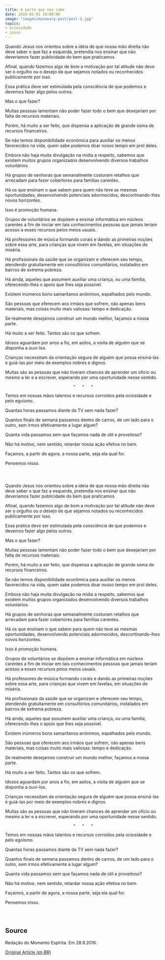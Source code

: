 ```yaml
---
title: A parte que nos cabe
date: 2019-02-01 19:00:00
image: "images/masonary-post/post-2.jpg"
topics: 
- ociosidade
- jesus
---
```


Quando Jesus nos orientou sobre a ideia de que nossa mão direita não deve saber
o que faz a esquerda, pretendia nos ensinar que não deveríamos fazer
publicidade do bem que praticamos.

Afinal, quando fazemos algo de bom a motivação por tal atitude não deve ser o
orgulho ou o desejo de que sejamos notados ou reconhecidos publicamente por
isso.

Essa prática deve ser estimulada pela consciência de que podemos e devemos
fazer algo pelos outros.

Mas o que fazer?

Muitas pessoas lamentam não poder fazer todo o bem que desejariam por falta de
recursos materiais.

Porém, há muito a ser feito, que dispensa a aplicação de grande soma de
recursos financeiros.

Se não temos disponibilidade econômica para auxiliar os menos favorecidos na
vida, quem sabe podemos doar nosso tempo em prol deles.

Embora não haja muita divulgação na mídia a respeito, sabemos que existem
muitos grupos organizados desenvolvendo diversos trabalhos voluntários.

Há grupos de senhoras que semanalmente costuram retalhos que arrecadam para
fazer cobertores para famílias carentes.

Há os que ensinam o que sabem para quem não teve as mesmas oportunidades,
desenvolvendo potenciais adormecidos, descortinando-lhes novos horizontes.

Isso é promoção humana.

Grupos de voluntários se dispõem a ensinar informática em núcleos carentes a
fim de iniciar em tais conhecimentos pessoas que jamais teriam acesso a esses
recursos pelos meios usuais.

Há professores de música formando corais e dando as primeiras noções sobre essa
arte, para crianças que vivem em favelas, em situações de miséria.

Há profissionais da saúde que se organizam e oferecem seu tempo, atendendo
gratuitamente em consultórios comunitários, instalados em bairros de extrema
pobreza.

Há ainda, aqueles que assumem auxiliar uma criança, ou uma família,
oferecendo-lhes o apoio que lhes seja possível.

Existem inúmeros bons samaritanos anônimos, espalhados pelo mundo.

São pessoas que oferecem aos irmãos que sofrem, não apenas bens materiais, mas
coisas muito mais valiosas: tempo e dedicação.

Se realmente desejamos construir um mundo melhor, façamos a nossa parte.

Há muito a ser feito. Tantos são os que sofrem.

Idosos aguardam por anos a fio, em asilos, a visita de alguém que se disponha a
ouvi-los.

Crianças necessitam da orientação segura de alguém que possa ensiná-las e
guiá-las por meio de exemplos nobres e dignos.

Muitas são as pessoas que não tiveram chances de aprender um ofício ou mesmo a
ler e a escrever, esperando por uma oportunidade nesse sentido.

                                   *   *   *

Temos em nossas mãos talentos e recursos corroídos pela ociosidade e pelo
egoísmo.

Quantas horas passamos diante da TV sem nada fazer?

Quantos finais de semana passamos dentro de carros, de um lado para o outro,
sem irmos efetivamente a lugar algum?

Quanta vida passamos sem que façamos nada de útil e proveitoso?

Não há motivo, nem sentido, retardar nossa ação efetiva no bem.

Façamos, a partir de agora, a nossa parte, seja ela qual for.

Pensemos nisso.

                                                                               

Quando Jesus nos orientou sobre a ideia de que nossa mão direita não deve saber
o que faz a esquerda, pretendia nos ensinar que não deveríamos fazer
publicidade do bem que praticamos.

Afinal, quando fazemos algo de bom a motivação por tal atitude não deve ser o
orgulho ou o desejo de que sejamos notados ou reconhecidos publicamente por
isso.

Essa prática deve ser estimulada pela consciência de que podemos e devemos
fazer algo pelos outros.

Mas o que fazer?

Muitas pessoas lamentam não poder fazer todo o bem que desejariam por falta de
recursos materiais.

Porém, há muito a ser feito, que dispensa a aplicação de grande soma de
recursos financeiros.

Se não temos disponibilidade econômica para auxiliar os menos favorecidos na
vida, quem sabe podemos doar nosso tempo em prol deles.

Embora não haja muita divulgação na mídia a respeito, sabemos que existem
muitos grupos organizados desenvolvendo diversos trabalhos voluntários.

Há grupos de senhoras que semanalmente costuram retalhos que arrecadam para
fazer cobertores para famílias carentes.

Há os que ensinam o que sabem para quem não teve as mesmas oportunidades,
desenvolvendo potenciais adormecidos, descortinando-lhes novos horizontes.

Isso é promoção humana.

Grupos de voluntários se dispõem a ensinar informática em núcleos carentes a
fim de iniciar em tais conhecimentos pessoas que jamais teriam acesso a esses
recursos pelos meios usuais.

Há professores de música formando corais e dando as primeiras noções sobre essa
arte, para crianças que vivem em favelas, em situações de miséria.

Há profissionais da saúde que se organizam e oferecem seu tempo, atendendo
gratuitamente em consultórios comunitários, instalados em bairros de extrema
pobreza.

Há ainda, aqueles que assumem auxiliar uma criança, ou uma família,
oferecendo-lhes o apoio que lhes seja possível.

Existem inúmeros bons samaritanos anônimos, espalhados pelo mundo.

São pessoas que oferecem aos irmãos que sofrem, não apenas bens materiais, mas
coisas muito mais valiosas: tempo e dedicação.

Se realmente desejamos construir um mundo melhor, façamos a nossa parte.

Há muito a ser feito. Tantos são os que sofrem.

Idosos aguardam por anos a fio, em asilos, a visita de alguém que se disponha a
ouvi-los.

Crianças necessitam da orientação segura de alguém que possa ensiná-las e
guiá-las por meio de exemplos nobres e dignos.

Muitas são as pessoas que não tiveram chances de aprender um ofício ou mesmo a
ler e a escrever, esperando por uma oportunidade nesse sentido.

                                   *   *   *

Temos em nossas mãos talentos e recursos corroídos pela ociosidade e pelo
egoísmo.

Quantas horas passamos diante da TV sem nada fazer?

Quantos finais de semana passamos dentro de carros, de um lado para o outro,
sem irmos efetivamente a lugar algum?

Quanta vida passamos sem que façamos nada de útil e proveitoso?

Não há motivo, nem sentido, retardar nossa ação efetiva no bem.

Façamos, a partir de agora, a nossa parte, seja ela qual for.

Pensemos nisso.

                                                                               
## Source
Redação do Momento Espírita.
Em 28.9.2016.

[Original Article (pt-BR)](http://www.momento.com.br/pt/ler_texto.php?id=1100)
